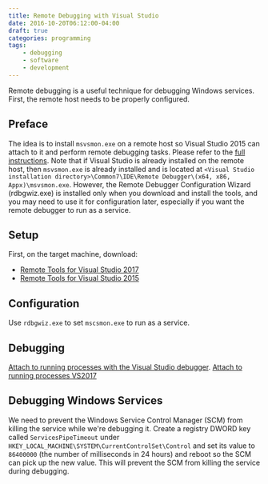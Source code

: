 ```yaml
---
title: Remote Debugging with Visual Studio
date: 2016-10-20T06:12:00-04:00
draft: true
categories: programming
tags:
    - debugging
    - software
    - development
---
```


Remote debugging is a useful technique for debugging Windows services. First, the remote host needs to be properly configured.
<!--more-->

## Preface
The idea is to install `msvsmon.exe` on a remote host so Visual Studio 2015 can attach to it and perform remote debugging tasks. Please refer to the [full instructions](https://msdn.microsoft.com/en-us/library/y7f5zaaa.aspx). Note that if Visual Studio is already installed on the remote host, then `msvsmon.exe` is already installed and is located at `<Visual Studio installation directory>\Common7\IDE\Remote Debugger\(x64, x86, Appx)\msvsmon.exe`. However, the Remote Debugger Configuration Wizard (rdbgwiz.exe) is installed only when you download and install the tools, and you may need to use it for configuration later, especially if you want the remote debugger to run as a service.

## Setup
First, on the target machine, download:

* [Remote Tools for Visual Studio 2017](https://docs.microsoft.com/en-us/visualstudio/debugger/remote-debugging?view=vs-2017)
* [Remote Tools for Visual Studio 2015](https://www.visualstudio.com/downloads/#remote-tools-for-visual-studio-2015)

## Configuration
Use `rdbgwiz.exe` to set `mscsmon.exe` to run as a service.

## Debugging
[Attach to running processes with the Visual Studio debugger](https://msdn.microsoft.com/en-us/library/3s68z0b3.aspx).
[Attach to running processes VS2017](https://docs.microsoft.com/en-us/visualstudio/debugger/attach-to-running-processes-with-the-visual-studio-debugger?view=vs-2017)

## Debugging Windows Services
We need to prevent the Windows Service Control Manager (SCM) from killing the service while we're debugging it. Create a registry DWORD key called `ServicesPipeTimeout` under `HKEY_LOCAL_MACHINE\SYSTEM\CurrentControlSet\Control` and set its value to `86400000` (the number of milliseconds in 24 hours) and reboot so the SCM can pick up the new value. This will prevent the SCM from killing the service during debugging.
